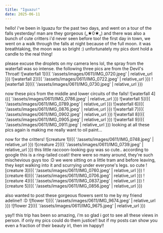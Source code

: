 ```yaml
---
title: "Iguazu!"
date: 2025-06-11
---
```

hello! i've been in Iguazu for the past two days, and went on a tour of the falls yesterday! man are they gorgeous („★0★„) and there was also a bunch of cute critters i'd never seen before too! the first day in town, we went on a walk through the falls at night because of the full moon. it was breathtaking, the moon was so bright :) unfortunately my pics dont hold a candle to the real thing!  

please excuse the droplets on my camera lens lol, the spray from the waterfall was so intense. the following three pics are from the Devil's Throat!
![waterfall 1]({{ '/assets/images/0611/IMG_0720.jpeg' | relative_url }})
![waterfall 2]({{ '/assets/images/0611/IMG_0722.jpeg' | relative_url }})
![waterfall 3]({{ '/assets/images/0611/IMG_0730.jpeg' | relative_url }})  

now these pics from the middle and lower circuits of the falls! 
![waterfall 4]({{ '/assets/images/0611/IMG_0786.jpeg' | relative_url }})
![waterfall 5]({{ '/assets/images/0611/IMG_0789.jpeg' | relative_url }})
![waterfall 6]({{ '/assets/images/0611/IMG_0876.jpeg' | relative_url }})
![waterfall 7]({{ '/assets/images/0611/IMG_0902.jpeg' | relative_url }})
![waterfall 8]({{ '/assets/images/0611/IMG_0905.jpeg' | relative_url }})
![waterfall 9]({{ '/assets/images/0611/IMG_0911.jpeg' | relative_url }})
looking at all these pics again is making me really want to oil paint...  

now for the critters!
![creature 1]({{ '/assets/images/0611/IMG_0748.jpeg' | relative_url }})
![creature 2]({{ '/assets/images/0611/IMG_0739.jpeg' | relative_url }})
this little raccoon-looking guy was so cute.. according to google this is a ring-tailed coati! there were so many around, they're such mischevious guys too :D we were sitting on a little tram and before leaving, they kept walking into it and scurrying under everyone's legs. so cute
![creature 3]({{ '/assets/images/0611/IMG_0760.jpeg' | relative_url }})
![creature 6]({{ '/assets/images/0611/IMG_0706.jpeg' | relative_url }})
![creature 4]({{ '/assets/images/0611/IMG_0837.jpeg' | relative_url }})
![creature 5]({{ '/assets/images/0611/IMG_0856.jpeg' | relative_url }})  

also wanted to post these gorgeous flowers sent to me by my friend adeline!! :D
![flower 1]({{ '/assets/images/0611/IMG_9674.jpeg' | relative_url }})
![flower 2]({{ '/assets/images/0611/IMG_9675.jpeg' | relative_url }})

yay!! this trip has been so amazing, i'm so glad i got to see all these views in person. if only my pics could do them justice!! but if my posts can show you even a fraction of their beauty irl, then im happy!!
